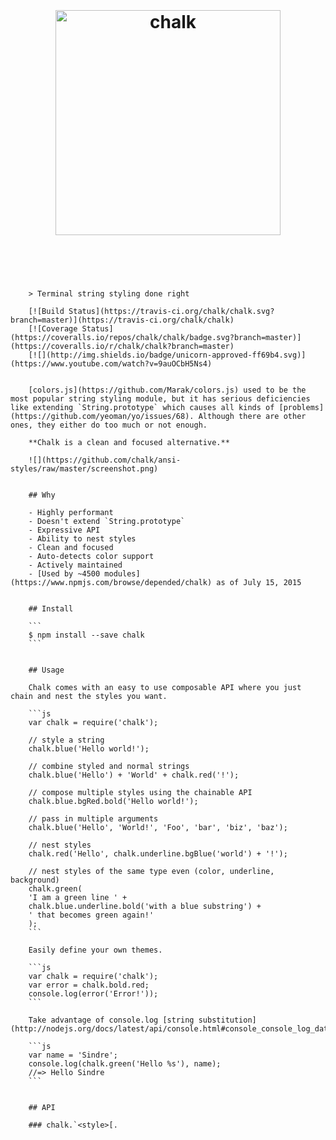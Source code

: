 <h1 align="center">
    <br>
    <br>
    <img width="360" src="https://cdn.rawgit.com/chalk/chalk/19935d6484811c5e468817f846b7b3d417d7bf4a/logo.svg"
         alt="chalk">
    <br>
    <br>
    <br>
</h1>

        > Terminal string styling done right

        [![Build Status](https://travis-ci.org/chalk/chalk.svg?branch=master)](https://travis-ci.org/chalk/chalk)
        [![Coverage Status](https://coveralls.io/repos/chalk/chalk/badge.svg?branch=master)](https://coveralls.io/r/chalk/chalk?branch=master)
        [![](http://img.shields.io/badge/unicorn-approved-ff69b4.svg)](https://www.youtube.com/watch?v=9auOCbH5Ns4)


        [colors.js](https://github.com/Marak/colors.js) used to be the most popular string styling module, but it has serious deficiencies like extending `String.prototype` which causes all kinds of [problems](https://github.com/yeoman/yo/issues/68). Although there are other ones, they either do too much or not enough.

        **Chalk is a clean and focused alternative.**

        ![](https://github.com/chalk/ansi-styles/raw/master/screenshot.png)


        ## Why

        - Highly performant
        - Doesn't extend `String.prototype`
        - Expressive API
        - Ability to nest styles
        - Clean and focused
        - Auto-detects color support
        - Actively maintained
        - [Used by ~4500 modules](https://www.npmjs.com/browse/depended/chalk) as of July 15, 2015


        ## Install

        ```
        $ npm install --save chalk
        ```


        ## Usage

        Chalk comes with an easy to use composable API where you just chain and nest the styles you want.

        ```js
        var chalk = require('chalk');

        // style a string
        chalk.blue('Hello world!');

        // combine styled and normal strings
        chalk.blue('Hello') + 'World' + chalk.red('!');

        // compose multiple styles using the chainable API
        chalk.blue.bgRed.bold('Hello world!');

        // pass in multiple arguments
        chalk.blue('Hello', 'World!', 'Foo', 'bar', 'biz', 'baz');

        // nest styles
        chalk.red('Hello', chalk.underline.bgBlue('world') + '!');

        // nest styles of the same type even (color, underline, background)
        chalk.green(
        'I am a green line ' +
        chalk.blue.underline.bold('with a blue substring') +
        ' that becomes green again!'
        );
        ```

        Easily define your own themes.

        ```js
        var chalk = require('chalk');
        var error = chalk.bold.red;
        console.log(error('Error!'));
        ```

        Take advantage of console.log [string substitution](http://nodejs.org/docs/latest/api/console.html#console_console_log_data).

        ```js
        var name = 'Sindre';
        console.log(chalk.green('Hello %s'), name);
        //=> Hello Sindre
        ```


        ## API

        ### chalk.`<style>[.
<style>...](string, [string...])`

    Example: `chalk.red.bold.underline('Hello', 'world');`

    Chain [styles](#styles) and call the last one as a method with a string argument. Order doesn't matter, and later
    styles take precedent in case of a conflict. This simply means that `Chalk.red.yellow.green` is equivalent to
    `Chalk.green`.

    Multiple arguments will be separated by space.

    ### chalk.enabled

    Color support is automatically detected, but you can override it by setting the `enabled` property. You should
    however only do this in your own code as it applies globally to all chalk consumers.

    If you need to change this in a reusable module create a new instance:

    ```js
    var ctx = new chalk.constructor({enabled: false});
    ```

    ### chalk.supportsColor

    Detect whether the terminal [supports color](https://github.com/chalk/supports-color). Used internally and handled
    for you, but exposed for convenience.

    Can be overridden by the user with the flags `--color` and `--no-color`. For situations where using `--color` is not
    possible, add an environment variable `FORCE_COLOR` with any value to force color. Trumps `--no-color`.

    ### chalk.styles

    Exposes the styles as [ANSI escape codes](https://github.com/chalk/ansi-styles).

    Generally not useful, but you might need just the `.open` or `.close` escape code if you're mixing externally styled
    strings with your own.

    ```js
    var chalk = require('chalk');

    console.log(chalk.styles.red);
    //=> {open: '\u001b[31m', close: '\u001b[39m'}

    console.log(chalk.styles.red.open + 'Hello' + chalk.styles.red.close);
    ```

    ### chalk.hasColor(string)

    Check whether a string [has color](https://github.com/chalk/has-ansi).

    ### chalk.stripColor(string)

    [Strip color](https://github.com/chalk/strip-ansi) from a string.

    Can be useful in combination with `.supportsColor` to strip color on externally styled text when it's not supported.

    Example:

    ```js
    var chalk = require('chalk');
    var styledString = getText();

    if (!chalk.supportsColor) {
    styledString = chalk.stripColor(styledString);
    }
    ```


    ## Styles

    ### Modifiers

    - `reset`
    - `bold`
    - `dim`
    - `italic` *(not widely supported)*
    - `underline`
    - `inverse`
    - `hidden`
    - `strikethrough` *(not widely supported)*

    ### Colors

    - `black`
    - `red`
    - `green`
    - `yellow`
    - `blue` *(on Windows the bright version is used as normal blue is illegible)*
    - `magenta`
    - `cyan`
    - `white`
    - `gray`

    ### Background colors

    - `bgBlack`
    - `bgRed`
    - `bgGreen`
    - `bgYellow`
    - `bgBlue`
    - `bgMagenta`
    - `bgCyan`
    - `bgWhite`


    ## 256-colors

    Chalk does not support anything other than the base eight colors, which guarantees it will work on all terminals and
    systems. Some terminals, specifically `xterm` compliant ones, will support the full range of 8-bit colors. For this
    the lower level [ansi-256-colors](https://github.com/jbnicolai/ansi-256-colors) package can be used.


    ## Windows

    If you're on Windows, do yourself a favor and use [`cmder`](http://bliker.github.io/cmder/) instead of `cmd.exe`.


    ## Related

    - [chalk-cli](https://github.com/chalk/chalk-cli) - CLI for this module
    - [ansi-styles](https://github.com/chalk/ansi-styles/) - ANSI escape codes for styling strings in the terminal
    - [supports-color](https://github.com/chalk/supports-color/) - Detect whether a terminal supports color
    - [strip-ansi](https://github.com/chalk/strip-ansi) - Strip ANSI escape codes
    - [has-ansi](https://github.com/chalk/has-ansi) - Check if a string has ANSI escape codes
    - [ansi-regex](https://github.com/chalk/ansi-regex) - Regular expression for matching ANSI escape codes
    - [wrap-ansi](https://github.com/chalk/wrap-ansi) - Wordwrap a string with ANSI escape codes


    ## License

    MIT © [Sindre Sorhus](http://sindresorhus.com)
